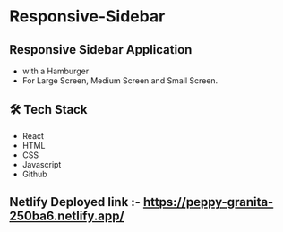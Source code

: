 
<h1>Responsive-Sidebar</h1>

## Responsive Sidebar Application
- with a Hamburger
- For Large Screen, Medium Screen and Small Screen.


## 🛠 Tech Stack

- React
- HTML
- CSS
- Javascript
- Github


## Netlify Deployed link :- https://peppy-granita-250ba6.netlify.app/
